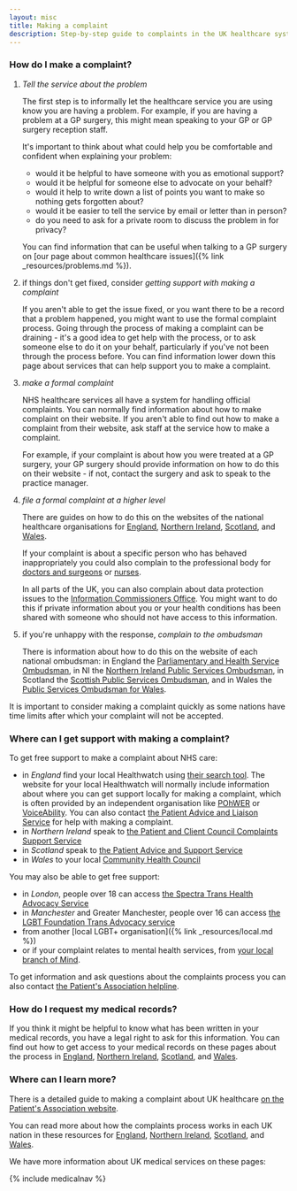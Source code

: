 ```yaml
---
layout: misc
title: Making a complaint
description: Step-by-step guide to complaints in the UK healthcare system
---
```


### How do I make a complaint?

1.  *Tell the service about the problem*

    The first step is to informally let the healthcare service you are using know you are having a problem. For example, if you are having a problem at a GP surgery, this might mean speaking to your GP or GP surgery reception staff. 

    It's important to think about what could help you be comfortable and confident when explaining your problem:

    - would it be helpful to have someone with you as emotional support?
    - would it be helpful for someone else to advocate on your behalf? 
    - would it help to write down a list of points you want to make so nothing gets forgotten about?
    - would it be easier to tell the service by email or letter than in person?
    - do you need to ask for a private room to discuss the problem in for privacy?
    
    You can find information that can be useful when talking to a GP surgery on [our page about common healthcare issues]({% link _resources/problems.md %}).

2.  if things don't get fixed, consider *getting support with making a complaint*

    If you aren't able to get the issue fixed, or you want there to be a record that a problem happened, you might want to use the formal complaint process. Going through the process of making a complaint can be draining - it's a good idea to get help with the process, or to ask someone else to do it on your behalf, particularly if you've not been through the process before. You can find information lower down this page about services that can help support you to make a complaint.

3.  *make a formal complaint*

    NHS healthcare services all have a system for handling official complaints. You can normally find information about how to make complaint on their website. If you aren't able to find out how to make a complaint from their website, ask staff at the service how to make a complaint.

    For example, if your complaint is about how you were treated at a GP surgery, your GP surgery should provide information on how to do this on their website - if not, contact the surgery and ask to speak to the practice manager.

4.  *file a formal complaint at a higher level*

    There are guides on how to do this on the websites of the national healthcare organisations for [England](https://www.england.nhs.uk/contact-us/complaint/complaining-to-nhse/), [Northern Ireland](https://www.nidirect.gov.uk/articles/raising-concern-or-making-complaint-about-health-services), [Scotland](https://www.nhsinform.scot/care-support-and-rights/health-rights/feedback-and-complaints/feedback-complaints-and-your-rights), and [Wales](https://www.wales.nhs.uk/ourservices/contactus/nhscomplaints). 
    
    If your complaint is about a specific person who has behaved inappropriately you could also complain to the professional body for [doctors and surgeons](https://www.gmc-uk.org/concerns/information-for-patients/local-help-services) or [nurses](https://www.nmc.org.uk/concerns-nurses-midwives/support-for-patients-families-and-public/who-to-contact/).

    In all parts of the UK, you can also complain about data protection issues to the [Information Commissioners Office](https://ico.org.uk/make-a-complaint/data-protection-complaints/). You might want to do this if private information about you or your health conditions has been shared with someone who should not have access to this information.

5.  if you're unhappy with the response, *complain to the ombudsman*

    There is information about how to do this on the website of each national ombudsman: in England the [Parliamentary and Health Service Ombudsman](https://www.ombudsman.org.uk/making-complaint), in NI the [Northern Ireland Public Services Ombudsman](https://nipso.org.uk/nipso/making-a-complaint/how-do-i-make-a-complaint-to-nipso/), in Scotland the [Scottish Public Services Ombudsman](https://www.spso.org.uk/sites/spso/files/communications_material/leaflets_public/2018%20NHS%20Scotland.pdf), and in Wales the [Public Services Ombudsman for Wales](https://www.ombudsman.wales/how-to-complain/).

It is important to consider making a complaint quickly as some nations have time limits after which your complaint will not be accepted.

### Where can I get support with making a complaint?

To get free support to make a complaint about NHS care:

- in *England* find your local Healthwatch using [their search tool](https://www.healthwatch.co.uk/your-local-healthwatch/list). The website for your local Healthwatch will normally include information about where you can get support locally for making a complaint, which is often provided by an independent organisation like [POhWER](https://www.pohwer.net/) or [VoiceAbility](https://www.voiceability.org/). You can also contact [the Patient Advice and Liaison Service](https://www.nhs.uk/nhs-services/hospitals/what-is-pals-patient-advice-and-liaison-service/) for help with making a complaint.
- in *Northern Ireland* speak to [the Patient and Client Council Complaints Support Service](https://pcc-ni.net/)
- in *Scotland* speak to [the Patient Advice and Support Service](https://www.cas.org.uk/pass)
- in *Wales* to your local [Community Health Council](https://111.wales.nhs.uk/localservices/communityhealthcouncils)

You may also be able to get free support:

- in *London*, people over 18 can access [the Spectra Trans Health Advocacy Service](https://spectra-london.org.uk/trans-services/trans-health-advocacy/)
- in *Manchester* and Greater Manchester, people over 16 can access [the LGBT Foundation Trans Advocacy service](http://lgbt.foundation/how-we-can-help-you/trans-advocacy)
- from another [local LGBT+ organisation]({% link _resources/local.md %})
- or if your complaint relates to mental health services, from [your local branch of Mind](https://www.mind.org.uk/information-support/local-minds/).

To get information and ask questions about the complaints process you can also contact [the Patient's Association helpline](https://www.patients-association.org.uk/helpline).

### How do I request my medical records?

If you think it might be helpful to know what has been written in your medical records, you have a legal right to ask for this information. You can find out how to get access to your medical records on these pages about the process in [England](https://www.nhs.uk/using-the-nhs/about-the-nhs/how-to-get-your-medical-records/), [Northern Ireland](https://www.nidirect.gov.uk/articles/accessing-medical-or-health-and-social-care-records), [Scotland](https://www.nhsinform.scot/care-support-and-rights/health-rights/confidentiality-and-data-protection/health-records#accessing-your-health-records), and [Wales](https://thepracticeofhealth.nhs.wales/patient-information/subject-access-request-sar/).

### Where can I learn more?

There is a detailed guide to making a complaint about UK healthcare [on the Patient's Association website](https://www.patients-association.org.uk/making-a-complaint).

You can read more about how the complaints process works in each UK nation in these resources for [England](https://www.ombudsman.org.uk/sites/default/files/How_to_raise_concerns_about_a_general_practice_0.pdf), [Northern Ireland](https://pcc-ni.net/download/20/leaflets-and-literature/4433/how-can-we-help-booklet.pdf), [Scotland](https://www.citizensadvice.org.uk/scotland/health/nhs-healthcare-s/nhs-complaints-s/), and [Wales](http://www.wales.nhs.uk/sites3/Documents/932/Healthcare%20Quality%20-%2030166_Putting%20Things%20Right_a5%20leaflet_English_WEB%20VERSION%20-%20FINAL%20-%202017%2003%2001.pdf).

We have more information about UK medical services on these pages:

{% include medicalnav %}